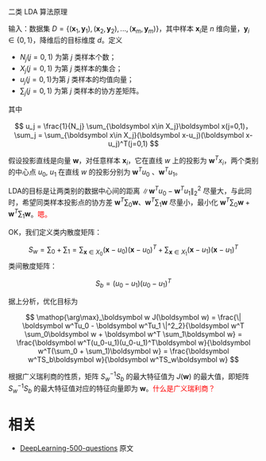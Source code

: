 
二类 LDA 算法原理

输入：数据集 $D=\{(\boldsymbol x_1,\boldsymbol y_1),(\boldsymbol x_2,\boldsymbol y_2),...,(\boldsymbol x_m,\boldsymbol y_m)\}​$，其中样本 $\boldsymbol x_i ​$ 是 $n$ 维向量，$\boldsymbol{y}_{i} \in\{0,1\}$，降维后的目标维度 $d​$。定义

- $N_j(j=0,1)$ 为第 $j$ 类样本个数；
- $X_j(j=0,1)$ 为第 $j$ 类样本的集合；
- $u_j(j=0,1)​$ 为第 $j​$ 类样本的均值向量；
- $\sum_j(j=0,1)$ 为第 $j$ 类样本的协方差矩阵。

​其中

$$
u_j = \frac{1}{N_j} \sum_{\boldsymbol x\in X_j}\boldsymbol x(j=0,1)，
\sum_j = \sum_{\boldsymbol x\in X_j}(\boldsymbol x-u_j)(\boldsymbol x-u_j)^T(j=0,1)
$$

​假设投影直线是向量 $\boldsymbol w$，对任意样本 $\boldsymbol x_i$，它在直线 $w$ 上的投影为 $\boldsymbol w^Tx_i$，两个类别的中心点 $u_0$, $u_1$ 在直线 $w$ 的投影分别为 $\boldsymbol w^Tu_0$ 、$\boldsymbol w^Tu_1$。

LDA的目标是让两类别的数据中心间的距离 $\| \boldsymbol w^Tu_0 - \boldsymbol w^Tu_1 \|^2_2$ 尽量大，与此同时，希望同类样本投影点的协方差 $\boldsymbol w^T \sum_0 \boldsymbol w$、$\boldsymbol w^T \sum_1 \boldsymbol w$ 尽量小，最小化 $\boldsymbol w^T \sum_0 \boldsymbol w + \boldsymbol w^T \sum_1 \boldsymbol w​$ 。<span style="color:red;">嗯。</span>

​OK，我们定义类内散度矩阵：

$$
S_w = \sum_0 + \sum_1 =
\sum_{\boldsymbol x\in X_0}(\boldsymbol x-u_0)(\boldsymbol x-u_0)^T +
\sum_{\boldsymbol x\in X_1}(\boldsymbol x-u_1)(\boldsymbol x-u_1)^T
$$
​
类间散度矩阵：

$$
S_b = (u_0 - u_1)(u_0 - u_1)^T
$$

​据上分析，优化目标为

$$
\mathop{\arg\max}_\boldsymbol w J(\boldsymbol w) = \frac{\| \boldsymbol w^Tu_0 - \boldsymbol w^Tu_1 \|^2_2}{\boldsymbol w^T \sum_0\boldsymbol w + \boldsymbol w^T \sum_1\boldsymbol w} =
\frac{\boldsymbol w^T(u_0-u_1)(u_0-u_1)^T\boldsymbol w}{\boldsymbol w^T(\sum_0 + \sum_1)\boldsymbol w} =
\frac{\boldsymbol w^TS_b\boldsymbol w}{\boldsymbol w^TS_w\boldsymbol w}
$$

​根据广义瑞利商的性质，矩阵 $S^{-1}_{w} S_b$ 的最大特征值为 $J(\boldsymbol w)$ 的最大值，即矩阵 $S^{-1}_{w} S_b$ 的最大特征值对应的特征向量即为 $\boldsymbol w$。<span style="color:red;">什么是广义瑞利商？</span>





# 相关

- [DeepLearning-500-questions](https://github.com/scutan90/DeepLearning-500-questions) 原文
